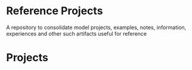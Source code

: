 # Reference Projects
A repository to consolidate model projects, examples, notes, information, experiences and other such artifacts useful for reference


# Projects
<List initiatives here>